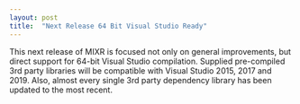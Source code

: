 ```yaml
---
layout: post
title:  "Next Release 64 Bit Visual Studio Ready"
---
```

This next release of MIXR is focused not only on general improvements, but direct support for 64-bit Visual Studio compilation.  Supplied pre-compiled 3rd party libraries will be compatible with Visual Studio 2015, 2017 and 2019. Also, almost every single 3rd party dependency library has been updated to the most recent.

